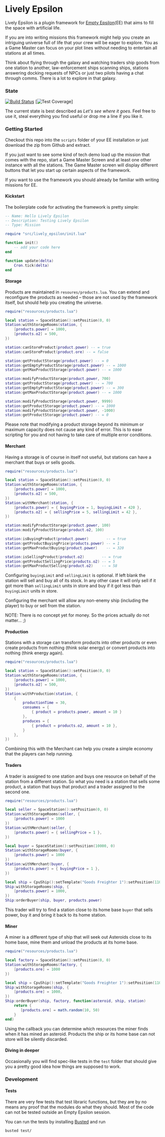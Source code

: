 # Lively Epsilon

Lively Epsilon is a plugin framework for [Empty Epsilon](https://daid.github.io/EmptyEpsilon/)(EE) that aims
to fill the space with artificial life.

If you are into writing missions this framework might help you create an intriguing universe full
of life that your crew will be eager to explore. You as a Game Master can focus on your plot lines
without needing to entertain all stations at all times.

Think about flying through the galaxy and watching traders ship goods from one station to another,
law-enforcement ships scanning ships, stations answering docking requests of NPCs or just two pilots
having a chat through comms. There is a lot to explore in that galaxy.

### State

[![Build Status](https://travis-ci.org/czenker/lively-epsilon.svg?branch=master)](https://travis-ci.org/czenker/lively-epsilon) [![Test Coverage](https://codecov.io/github/czenker/lively-epsilon/branch/master/graphs/badge.svg)]

The current state is best described as _Let's see where it goes_. Feel free to use it, steal everything
you find useful or drop me a line if you like it.

### Getting Started

Checkout this repo into the ``scripts`` folder of your EE installation or just download the zip from
Github and extract.

If you just want to see some kind of tech demo load up the mission that comes with the repo, start
a Game Master Screen and at least one other instance with all the stations. The Game Master screen
will display different buttons that let you start up certain aspects of the framework.

If you want to use the framework you should already be familiar with writing missions
for EE.

#### Kickstart

The boilerplate code for activating the framework is pretty simple:
```lua
-- Name: Hello Lively Epsilon
-- Description: Testing Lively Epsilon
-- Type: Mission

require "src/lively_epsilon/init.lua"

function init()
    -- add your code here
end

function update(delta)
    Cron.tick(delta)
end
```

#### Storage

Products are maintained in ``resoures/products.lua``. You can extend and reconfigure
the products as needed – those are not used by the framework itself, but should help you
creating the universe.

```lua
require("resources/products.lua")

local station = SpaceStation():setPosition(0, 0)
Station:withStorageRooms(station, {
    [products.power] = 1000,
    [products.o2] = 500,
})

station:canStoreProduct(product.power) -- = true
station:canStoreProduct(product.ore) -- = false

station:getProductStorage(product.power) -- = 0
station:getEmptyProductStorage(product.power) -- = 1000
station:getMaxProductStorage(product.power) -- = 1000

station:modifyProductStorage(product.power, 700)
station:getProductStorage(product.power) -- = 700
station:getEmptyProductStorage(product.power) -- = 300
station:getMaxProductStorage(product.power) -- = 1000

station:modifyProductStorage(product.power, 9999)
station:getProductStorage(product.power) -- = 1000
station:modifyProductStorage(product.power, -1000)
station:getProductStorage(product.power) -- = 0
```

Please note that modifying a product storage beyond its minimum or maximum capacity
does not cause any kind of error. This is to ease scripting for you and not having
to take care of multiple error conditions.

#### Merchant

Having a storage is of course in itself not useful, but stations can have a merchant
that buys or sells goods.

```lua
require("resources/products.lua")

local station = SpaceStation():setPosition(0, 0)
Station:withStorageRooms(station, {
    [products.power] = 1000,
    [products.o2] = 500,
})
Station:withMerchant(station, {
    [products.power] = { buyingPrice = 1, buyingLimit = 420 },
    [products.o2] = { sellingPrice = 5, sellingLimit = 42 },
})

station:modifyProductStorage(product.power, 100)
station:modifyProductStorage(product.o2, 100)

station:isBuyingProduct(product.power)        -- = true
station:getProductBuyingPrice(products.power) -- = 1
station:getMaxProductBuying(product.power)    -- = 320

station:isSellingProduct(product.o2)        -- = true
station:getProductSellingPrice(products.o2) -- = 5
station:getMaxProductSelling(product.o2)    -- = 58
```

Configuring ``buyingLimit`` and ``sellingLimit`` is optional. If left blank the station
will sell and buy all of its stock. In any other case it will only sell if it got
more than ``sellingLimit`` units in store and buy if it got less than ``buyingLimit`` units
in store.

Configuring the merchant will allow any non-enemy ship (including the player) to
buy or sell from the station.

NOTE: There is no concept yet for money. So the prices actually do not matter... ;)

#### Production

Stations with a storage can transform products into other products or even create products from nothing
(think solar energy) or convert products into nothing (think energy again).

```lua
require("resources/products.lua")

local station = SpaceStation():setPosition(0, 0)
Station:withStorageRooms(station, {
    [products.power] = 1000,
    [products.o2] = 500,
})
Station:withProduction(station, {
    {
        productionTime = 30,
        consumes = {
            { product = products.power, amount = 10 }
        },
        produces = {
            { product = products.o2, amount = 10 },
        }
    },
})
```

Combining this with the Merchant can help you create a simple economy that the players can help running.

#### Traders

A trader is assigned to one station and buys one resource on behalf of the station from a different station.
So what you need is a station that sells some product, a station that buys that product and a trader assigned to
the second one.

```lua
require("resources/products.lua")

local seller = SpaceStation():setPosition(0, 0)
Station:withStorageRooms(seller, {
    [products.power] = 1000
})
Station:withMerchant(seller, {
    [products.power] = { sellingPrice = 1 },
})

local buyer = SpaceStation():setPosition(10000, 0)
Station:withStorageRooms(buyer, {
    [products.power] = 1000
})
Station:withMerchant(buyer, {
    [products.power] = { buyingPrice = 1 },
})

local ship = CpuShip():setTemplate("Goods Freighter 1"):setPosition(11000, 0)
Ship:withStorageRooms(ship, {
    [products.power] = 1000,
})
Ship:orderBuyer(ship, buyer, products.power)
```

This trader will try to find a station close to its home base ``buyer`` that sells power, buy it and bring
it back to its home station.

#### Miner

A miner is a different type of ship that will seek out Asteroids close to its home base, mine them and
unload the products at its home base.

```lua
require("resources/products.lua")

local factory = SpaceStation():setPosition(0, 0)
Station:withStorageRooms(factory, {
    [products.ore] = 1000
})

local ship = CpuShip():setTemplate("Goods Freighter 1"):setPosition(11000, 0)
Ship:withStorageRooms(ship, {
    [products.ore] = 1000,
})
Ship:orderBuyer(ship, factory, function(asteroid, ship, station)
    return {
       [products.ore] = math.random(10, 50)
    }
end)
```

Using the callback you can determine which resources the miner finds when it has mined an asteroid. Products
the ship or its home base can not store will be silently discarded.

#### Diving in deeper

Occasionally you will find spec-like tests in the ``test`` folder that should give you
a pretty good idea how things are supposed to work.

### Development

#### Tests

There are very few tests that test libraric functions, but they are by no means any proof that the modules
do what they should. Most of the code can not be tested outside an Empty Epsilon session.

You can run the tests by installing [Busted](https://olivinelabs.com/busted/) and run

```bash
busted test/
```
